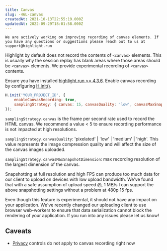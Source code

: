 ```yaml
---
title: Canvas
slug: -46L-canvas
createdAt: 2021-10-13T22:55:19.000Z
updatedAt: 2022-09-29T18:01:58.000Z
---
```


```hint
We are actively working on improving recording of canvas elements. If you have any questions or suggestions please reach out to us at support@highlight.run
```

Highlight by default does not record the contents of `<canvas>` elements. This is usually why the session replay has blank areas where those areas should be `<canvas>` elements. We provide experimental recording of `<canvas>` contents.&#x20;

Ensure you have installed [highlight.run >= 4.3.6](https://www.npmjs.com/package/highlight.run/v/4.3.6). Enable canvas recording by configuring [H.init()](/api/h-init).

```javascript
H.init('YOUR_PROJECT_ID', {
    enableCanvasRecording: true,
    samplingStrategy: { canvas: 15, canvasQuality: 'low', canvasMaxSnapshotDimension: 480 }, 
});
```

`samplingStrategy.canvas` is the frame per second rate used to record the HTML canvas. We recommend a value < 5 to ensure recording performance is not impacted at high resolutions.

`samplingStrategy.canvasQuality`: 'pixelated' | 'low' | 'medium' | 'high'. This value represents the image compression quality and will affect the size of the canvas images uploaded.

`samplingStrategy.canvasMaxSnapshotDimension`: max recording resolution of the largest dimension of the canvas.

Snapshotting at full resolution and high FPS can produce too much data for our client to upload on devices with low upload bandwidth. We've found that with a safe assumption of upload speed @, 1 MB/s I can support the above snapshotting settings without a problem at 480p 15 fps.

Even though this feature is experimental, it should not have any impact on your application. We've recently changed our uploading client to use browser web-workers to ensure that data serialization cannot block the rendering of your application. If you run into any issues please let us know!

## Caveats

*   [Privacy](/session-replay/privacy) controls do not apply to canvas recording right now


